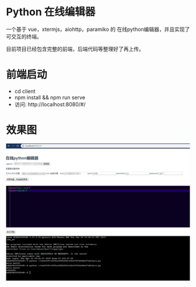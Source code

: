# Python 在线编辑器

一个基于 vue，xtermjs，aiohttp，paramiko 的 在线python编辑器，并且实现了可交互的终端。

目前项目已经包含完整的前端，后端代码等整理好了再上传。

# 前端启动
- cd client
- npm install && npm run serve
- 访问: http://localhost:8080/#/

# 效果图

![](screenshot.png)


